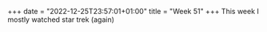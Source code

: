 +++
date = "2022-12-25T23:57:01+01:00"
title = "Week 51"
+++
This week I mostly watched star trek (again)
